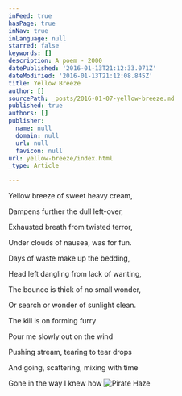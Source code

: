 ```yaml
---
inFeed: true
hasPage: true
inNav: true
inLanguage: null
starred: false
keywords: []
description: A poem - 2000
datePublished: '2016-01-13T21:12:33.071Z'
dateModified: '2016-01-13T21:12:08.845Z'
title: Yellow Breeze
author: []
sourcePath: _posts/2016-01-07-yellow-breeze.md
published: true
authors: []
publisher:
  name: null
  domain: null
  url: null
  favicon: null
url: yellow-breeze/index.html
_type: Article

---
```

Yellow breeze of sweet heavy cream,

Dampens further the dull left-over,

Exhausted breath from twisted terror, 

Under clouds of nausea, was for fun.

Days of waste make up the bedding,

Head left dangling from lack of wanting,

The bounce is thick of no small wonder,

Or search or wonder of sunlight clean.

The kill is on forming furry

Pour me slowly out on the wind

Pushing stream, tearing to tear drops

And going, scattering, mixing with time

Gone
in the way I knew how
![Pirate Haze](https://the-grid-user-content.s3-us-west-2.amazonaws.com/821b419d-e7ce-4028-8c40-468efab32ea3.jpg)